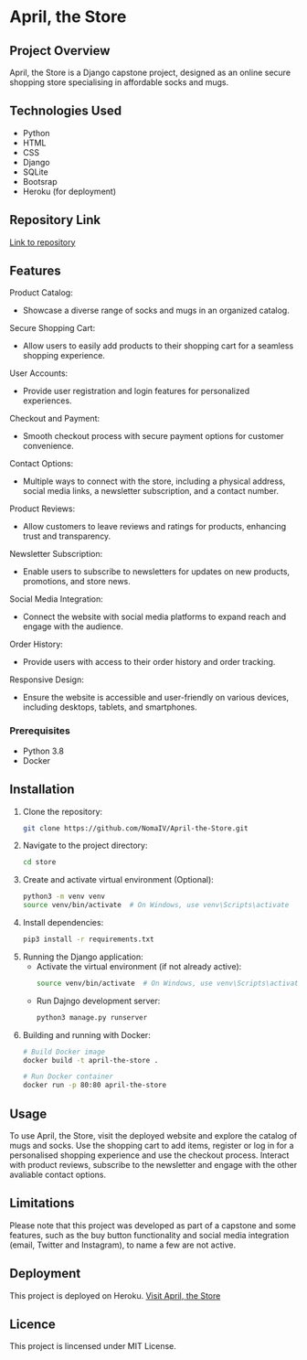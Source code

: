 # April, the Store

## Project Overview
April, the Store is a Django capstone project, designed as an online secure shopping store specialising in affordable socks and mugs.

## Technologies Used
- Python
- HTML
- CSS
- Django
- SQLite
- Bootsrap
- Heroku (for deployment)

## Repository Link
[Link to repository](https://github.com/NomaIV/April-the-Store)

## Features
Product Catalog:
- Showcase a diverse range of socks and mugs in an organized catalog.
  
Secure Shopping Cart:
- Allow users to easily add products to their shopping cart for a seamless shopping experience.
  
User Accounts:
- Provide user registration and login features for personalized experiences.
  
Checkout and Payment:
- Smooth checkout process with secure payment options for customer convenience.
  
Contact Options:
- Multiple ways to connect with the store, including a physical address, social media links, a newsletter subscription, and a contact number.
  
Product Reviews:
- Allow customers to leave reviews and ratings for products, enhancing trust and transparency.
  
Newsletter Subscription:
- Enable users to subscribe to newsletters for updates on new products, promotions, and store news.
  
Social Media Integration:
- Connect the website with social media platforms to expand reach and engage with the audience.
  
Order History:
- Provide users with access to their order history and order tracking.
  
Responsive Design:
- Ensure the website is accessible and user-friendly on various devices, including desktops, tablets, and smartphones.


### Prerequisites
- Python 3.8
- Docker

## Installation
1. Clone the repository:
   ```sh
   git clone https://github.com/NomaIV/April-the-Store.git
   ```
2. Navigate to the project directory:
   ```sh
   cd store
   ```
3. Create and activate virtual environment (Optional):
   ```sh
   python3 -m venv venv
   source venv/bin/activate  # On Windows, use venv\Scripts\activate
   ```
4. Install dependencies:
   ```sh
   pip3 install -r requirements.txt
   ```
5. Running the Django application:
   - Activate the virtual environment (if not already active):
     ```sh
     source venv/bin/activate  # On Windows, use venv\Scripts\activate
     ```
   - Run Dajngo development server:
     ```sh
     python3 manage.py runserver
     ```
6. Building and running with Docker:
   ```sh
   # Build Docker image
   docker build -t april-the-store .

   # Run Docker container
   docker run -p 80:80 april-the-store
   ```

## Usage
To use April, the Store, visit the deployed website and explore the catalog of mugs and socks. Use the shopping cart to add items, register or log in for a personalised shopping experience and use the checkout process. Interact with product reviews, subscribe to the newsletter and engage with the other avaliable contact options.

## Limitations
Please note that this project was developed as part of a capstone and some features, such as the buy button functionality and social media integration (email, Twitter and Instagram), to name a few are not active.

## Deployment
This project is deployed on Heroku.
[Visit April, the Store](https://aprilthestore-3fb3852f6979.herokuapp.com)

## Licence
This project is lincensed under MIT License. 




